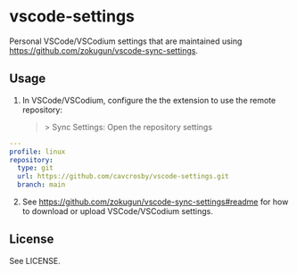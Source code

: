 # vscode-settings

Personal VSCode/VSCodium settings that are maintained using
https://github.com/zokugun/vscode-sync-settings.

## Usage

1. In VSCode/VSCodium, configure the the extension to use the remote repository:

   > &gt; Sync Settings: Open the repository settings

```yaml
---
profile: linux
repository:
  type: git
  url: https://github.com/cavcrosby/vscode-settings.git
  branch: main
```

2. See https://github.com/zokugun/vscode-sync-settings#readme for how to
download or upload VSCode/VSCodium settings.

## License

See LICENSE.
